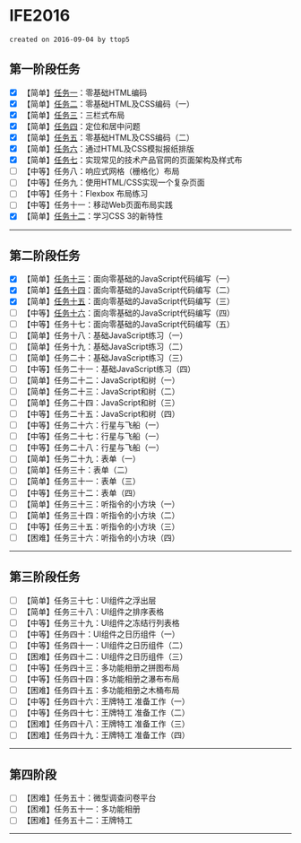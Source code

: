 # IFE2016

`created on 2016-09-04 by ttop5`

## 第一阶段任务

- [x] 【简单】[任务一][1]：零基础HTML编码
- [x] 【简单】[任务二][2]：零基础HTML及CSS编码（一）
- [x] 【简单】[任务三][3]：三栏式布局
- [x] 【简单】[任务四][4]：定位和居中问题
- [x] 【简单】[任务五][5]：零基础HTML及CSS编码（二）
- [x] 【简单】[任务六][6]：通过HTML及CSS模拟报纸排版
- [x] 【简单】[任务七][7]：实现常见的技术产品官网的页面架构及样式布
- [ ] 【中等】任务八：响应式网格（栅格化）布局
- [ ] 【中等】任务九：使用HTML/CSS实现一个复杂页面
- [ ] 【中等】任务十：Flexbox 布局练习
- [ ] 【中等】任务十一：移动Web页面布局实践
- [x] 【简单】[任务十二][12]：学习CSS 3的新特性

---

## 第二阶段任务

- [x] 【简单】[任务十三][13]：面向零基础的JavaScript代码编写（一）
- [x] 【简单】[任务十四][14]：面向零基础的JavaScript代码编写（二）
- [x] 【简单】[任务十五][15]：面向零基础的JavaScript代码编写（三）
- [ ] 【中等】[任务十六][16]：面向零基础的JavaScript代码编写（四）
- [ ] 【中等】任务十七：面向零基础的JavaScript代码编写（五）
- [ ] 【简单】任务十八：基础JavaScript练习（一）
- [ ] 【简单】任务十九：基础JavaScript练习（二）
- [ ] 【简单】任务二十：基础JavaScript练习（三）
- [ ] 【中等】任务二十一：基础JavaScript练习（四）
- [ ] 【简单】任务二十二：JavaScript和树（一）
- [ ] 【简单】任务二十三：JavaScript和树（二）
- [ ] 【简单】任务二十四：JavaScript和树（三）
- [ ] 【中等】任务二十五：JavaScript和树（四）
- [ ] 【中等】任务二十六：行星与飞船（一）
- [ ] 【中等】任务二十七：行星与飞船（一）
- [ ] 【中等】任务二十八：行星与飞船（一）
- [ ] 【简单】任务二十九：表单（一）
- [ ] 【简单】任务三十：表单（二）
- [ ] 【简单】任务三十一：表单（三）
- [ ] 【中等】任务三十二：表单（四）
- [ ] 【简单】任务三十三：听指令的小方块（一）
- [ ] 【简单】任务三十四：听指令的小方块（二）
- [ ] 【中等】任务三十五：听指令的小方块（三）
- [ ] 【困难】任务三十六：听指令的小方块（四）

---

## 第三阶段任务

- [ ] 【简单】任务三十七：UI组件之浮出层
- [ ] 【简单】任务三十八：UI组件之排序表格
- [ ] 【中等】任务三十九：UI组件之冻结行列表格
- [ ] 【中等】任务四十：UI组件之日历组件（一）
- [ ] 【中等】任务四十一：UI组件之日历组件（二）
- [ ] 【困难】任务四十二：UI组件之日历组件（三）
- [ ] 【中等】任务四十三：多功能相册之拼图布局
- [ ] 【中等】任务四十四：多功能相册之瀑布布局
- [ ] 【困难】任务四十五：多功能相册之木桶布局
- [ ] 【中等】任务四十六：王牌特工 准备工作（一）
- [ ] 【中等】任务四十七：王牌特工 准备工作（二）
- [ ] 【困难】任务四十八：王牌特工 准备工作（三）
- [ ] 【困难】任务四十九：王牌特工 准备工作（四）

---

## 第四阶段

- [ ] 【困难】任务五十：微型调查问卷平台
- [ ] 【困难】任务五十一：多功能相册
- [ ] 【困难】任务五十二：王牌特工

---


[1]: https://ttop5.github.io/IFE2016/task_01/
[2]: https://ttop5.github.io/IFE2016/task_02/
[3]: https://ttop5.github.io/IFE2016/task_03/
[4]: https://ttop5.github.io/IFE2016/task_04/
[5]: https://ttop5.github.io/IFE2016/task_05/
[6]: https://ttop5.github.io/IFE2016/task_06/
[7]: https://ttop5.github.io/IFE2016/task_07/
[12]: https://ttop5.github.io/IFE2016/task_12/
[13]: https://ttop5.github.io/IFE2016/task_13/
[14]: https://ttop5.github.io/IFE2016/task_14/
[15]: https://ttop5.github.io/IFE2016/task_15/
[16]: https://ttop5.github.io/IFE2016/task_16/
